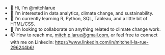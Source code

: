 - 👋 Hi, I’m @mitchlarue
- 👀 I’m interested in data analytics, climate change, and sustainability.
- 🌱 I’m currently learning R, Python, SQL, Tableau, and a little bit of HTML/CSS.
- 💞️ I’m looking to collaborate on anything related to climate change work.
- 📫 How to reach me, mitch.p.larue@gmail.com, or feel free to connect with me on LinkedIn: https://www.linkedin.com/in/mitchell-la-rue-296244b6/

<!---
mitchlarue/mitchlarue is a ✨ special ✨ repository because its `README.md` (this file) appears on your GitHub profile.
You can click the Preview link to take a look at your changes.
--->
